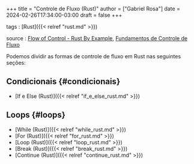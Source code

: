 +++
title = "Controle de Fluxo (Rust)"
author = ["Gabriel Rosa"]
date = 2024-02-26T17:34:00-03:00
draft = false
+++

tags
: [Rust]({{< relref "rust.md" >}})

source
: [Flow of Control - Rust By Example](https://doc.rust-lang.org/stable/rust-by-example/flow_control.html), [Fundamentos de Controle de Fluxo](https://google.github.io/comprehensive-rust/pt-BR/control-flow-basics.html)

Podemos dividir as formas de controle de fluxo em Rust nas seguintes seções:


## Condicionais {#condicionais}

-   [If e Else (Rust)]({{< relref "if_e_else_rust.md" >}})


## Loops {#loops}

-   [While (Rust)]({{< relref "while_rust.md" >}})
-   [For (Rust)]({{< relref "for_rust.md" >}})
-   [Loop (Rust)]({{< relref "loop_rust.md" >}})
-   [Break (Rust)]({{< relref "break_rust.md" >}})
-   [Continue (Rust)]({{< relref "continue_rust.md" >}})
